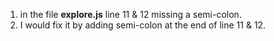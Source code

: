 1. in the file **explore.js** line 11 & 12 missing a semi-colon.
2. I would fix it by adding semi-colon at the end of line 11 & 12.